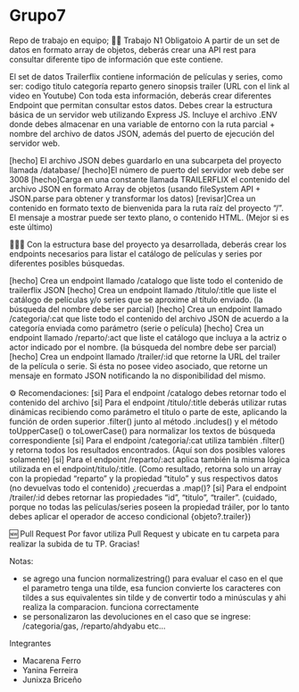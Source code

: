 # Grupo7
Repo de trabajo en equipo; 
🏃‍♀️ Trabajo N1 Obligatoio
A partir de un set de datos en formato array de objetos, deberás crear una API rest para consultar diferente tipo de información que este contiene.

El set de datos Trailerflix contiene información de películas y series, como ser:
codigo
titulo
categoría
reparto
genero
sinopsis
trailer (URL con el link al video en Youtube)
Con toda esta información, deberás crear diferentes Endpoint que permitan consultar estos datos. Debes crear la estructura básica de un servidor web utilizando Express JS. Incluye el archivo .ENV donde debes almacenar en una variable de entorno con la ruta parcial + nombre del archivo de datos JSON, además del puerto de ejecución del servidor web.

[hecho] El archivo JSON debes guardarlo en una subcarpeta del proyecto llamada /database/
[hecho]El número de puerto del servidor web debe ser 3008
[hecho]Carga en una constante llamada TRAILERFLIX el contenido del archivo JSON en formato Array de objetos (usando fileSystem API + JSON.parse para obtener y transformar los datos)
[revisar]Crea un contenido en formato texto de bienvenida para la ruta raíz del proyecto “/”. El mensaje a mostrar puede ser texto plano, o contenido HTML. (Mejor si es este último)

👩🏻‍⚕️ Con la estructura base del proyecto ya desarrollada, deberás crear los endpoints necesarios para listar el catálogo de películas y series por diferentes posibles búsquedas.

[hecho] Crea un endpoint llamado /catalogo que liste todo el contenido de trailerflix JSON
[hecho] Crea un endpoint llamado /titulo/:title que liste el catálogo de películas y/o series que se aproxime al título enviado. (la búsqueda del nombre debe ser parcial)
[hecho] Crea un endpoint llamado /categoria/:cat que liste todo el contenido del archivo JSON de acuerdo a la categoría enviada como parámetro (serie o película)
[hecho] Crea un endpoint llamado /reparto/:act que liste el catálogo que incluya a la actriz o actor indicado por el nombre. (la búsqueda del nombre debe ser parcial)
[hecho] Crea un endpoint llamado /trailer/:id que retorne la URL del trailer de la película o serie. Si ésta no posee video asociado, que retorne un mensaje en formato JSON notificando la no disponibilidad del mismo.

⚙️ Recomendaciones:
[si] Para el endpoint /catalogo debes retornar todo el contenido del archivo
[si] Para el endpoint /titulo/:title deberás utilizar rutas dinámicas recibiendo como parámetro el título o parte de este, aplicando la función de orden superior .filter() junto al método .includes() y el método toUpperCase() o toLowerCase() para normalizar los textos de búsqueda correspondiente
[si] Para el endpoint /categoria/:cat utiliza también .filter() y retorna todos los resultados encontrados. (Aquí son dos posibles valores solamente)
[si] Para el endpoint /reparto/:act aplica también la misma lógica utilizada en el endpoint/titulo/:title. (Como resultado, retorna solo un array con la propiedad “reparto” y la propiedad “titulo” y sus respectivos datos (no devuelvas todo el contenido) ¿recuerdas a .map()?
[si] Para el endpoint /trailer/:id debes retornar las propiedades “id”, “titulo”, “trailer”. (cuidado, porque no todas las películas/series poseen la propiedad tráiler, por lo tanto debes aplicar el operador de acceso condicional {objeto?.trailer})

🆕 Pull Request
Por favor utiliza Pull Request y ubicate en tu carpeta para realizar la subida de tu TP. Gracias!

Notas:
- se agrego una funcion normalizestring() para evaluar el caso en el que el parametro tenga una tilde, esa funcion convierte los caracteres con tildes a sus equivalentes sin tilde y de convertir todo a minúsculas y ahi realiza la comparacion. funciona correctamente
- se personalizaron las devoluciones en el caso que se ingrese: /categoria/gas, /reparto/ahdyabu etc...



Integrantes
- Macarena Ferro
- Yanina Ferreira
- Junixza Briceño